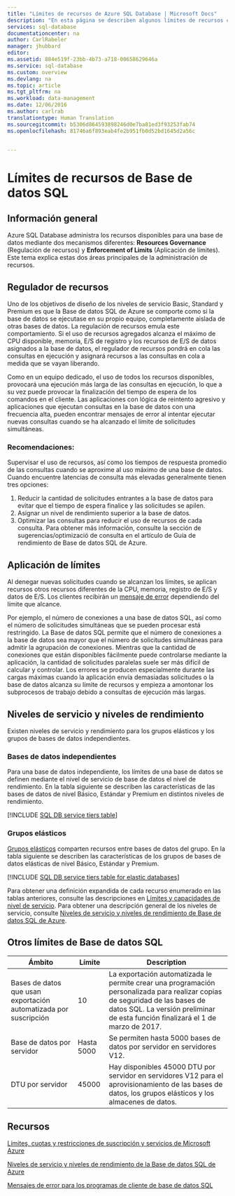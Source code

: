 ```yaml
---
title: "Límites de recursos de Azure SQL Database | Microsoft Docs"
description: "En esta página se describen algunos límites de recursos comunes para Base de datos SQL de Azure."
services: sql-database
documentationcenter: na
author: CarlRabeler
manager: jhubbard
editor: 
ms.assetid: 884e519f-23bb-4b73-a718-00658629646a
ms.service: sql-database
ms.custom: overview
ms.devlang: na
ms.topic: article
ms.tgt_pltfrm: na
ms.workload: data-management
ms.date: 12/06/2016
ms.author: carlrab
translationtype: Human Translation
ms.sourcegitcommit: b5306d864593898246d0e7ba81ed3f93253fab74
ms.openlocfilehash: 81746a6f893eab4fe2b951fb0d52bd1645d2a56c


---
```

# <a name="azure-sql-database-resource-limits"></a>Límites de recursos de Base de datos SQL
## <a name="overview"></a>Información general
Azure SQL Database administra los recursos disponibles para una base de datos mediante dos mecanismos diferentes: **Resources Governance** (Regulación de recursos) y **Enforcement of Limits** (Aplicación de límites). Este tema explica estas dos áreas principales de la administración de recursos.

## <a name="resource-governance"></a>Regulador de recursos
Uno de los objetivos de diseño de los niveles de servicio Basic, Standard y Premium es que la Base de datos SQL de Azure se comporte como si la base de datos se ejecutase en su propio equipo, completamente aislada de otras bases de datos. La regulación de recursos emula este comportamiento. Si el uso de recursos agregados alcanza el máximo de CPU disponible, memoria, E/S de registro y los recursos de E/S de datos asignados a la base de datos, el regulador de recursos pondrá en cola las consultas en ejecución y asignará recursos a las consultas en cola a medida que se vayan liberando.

Como en un equipo dedicado, el uso de todos los recursos disponibles, provocará una ejecución más larga de las consultas en ejecución, lo que a su vez puede provocar la finalización del tiempo de espera de los comandos en el cliente. Las aplicaciones con lógica de reintento agresivo y aplicaciones que ejecutan consultas en la base de datos con una frecuencia alta, pueden encontrar mensajes de error al intentar ejecutar nuevas consultas cuando se ha alcanzado el límite de solicitudes simultáneas.

### <a name="recommendations"></a>Recomendaciones:
Supervisar el uso de recursos, así como los tiempos de respuesta promedio de las consultas cuando se aproxime al uso máximo de una base de datos. Cuando encuentre latencias de consulta más elevadas generalmente tienen tres opciones:

1. Reducir la cantidad de solicitudes entrantes a la base de datos para evitar que el tiempo de espera finalice y las solicitudes se apilen.
2. Asignar un nivel de rendimiento superior a la base de datos.
3. Optimizar las consultas para reducir el uso de recursos de cada consulta. Para obtener más información, consulte la sección de sugerencias/optimizació de consulta en el artículo de Guía de rendimiento de Base de datos SQL de Azure.

## <a name="enforcement-of-limits"></a>Aplicación de límites
Al denegar nuevas solicitudes cuando se alcanzan los límites, se aplican recursos otros recursos diferentes de la CPU, memoria, registro de E/S y datos de E/S. Los clientes recibirán un [mensaje de error](sql-database-develop-error-messages.md) dependiendo del límite que alcance.

Por ejemplo, el número de conexiones a una base de datos SQL, así como el número de solicitudes simultáneas que se pueden procesar está restringido. La Base de datos SQL permite que el número de conexiones a la base de datos sea mayor que el número de solicitudes simultáneas para admitir la agrupación de conexiones. Mientras que la cantidad de conexiones que están disponibles fácilmente puede controlarse mediante la aplicación, la cantidad de solicitudes paralelas suele ser más difícil de calcular y controlar. Los errores se producen especialmente durante las cargas máximas cuando la aplicación envía demasiadas solicitudes o la base de datos alcanza su límite de recursos y empieza a amontonar los subprocesos de trabajo debido a consultas de ejecución más largas.

## <a name="service-tiers-and-performance-levels"></a>Niveles de servicio y niveles de rendimiento
Existen niveles de servicio y rendimiento para los grupos elásticos y los grupos de bases de datos independientes.

### <a name="standalone-databases"></a>Bases de datos independientes
Para una base de datos independiente, los límites de una base de datos se definen mediante el nivel de servicio de base de datos el nivel de rendimiento. En la tabla siguiente se describen las características de las bases de datos de nivel Básico, Estándar y Premium en distintos niveles de rendimiento.

[!INCLUDE [SQL DB service tiers table](../../includes/sql-database-service-tiers-table.md)]

### <a name="elastic-pools"></a>Grupos elásticos
[Grupos elásticos](sql-database-elastic-pool.md) comparten recursos entre bases de datos del grupo. En la tabla siguiente se describen las características de los grupos de bases de datos elásticas de nivel Básico, Estándar y Premium.

[!INCLUDE [SQL DB service tiers table for elastic databases](../../includes/sql-database-service-tiers-table-elastic-db-pools.md)]

Para obtener una definición expandida de cada recurso enumerado en las tablas anteriores, consulte las descripciones en [Límites y capacidades de nivel de servicio](sql-database-performance-guidance.md#service-tier-capabilities-and-limits). Para obtener una descripción general de los niveles de servicio, consulte [Niveles de servicio y niveles de rendimiento de Base de datos SQL de Azure](sql-database-service-tiers.md).

## <a name="other-sql-database-limits"></a>Otros límites de Base de datos SQL
| Ámbito | Límite | Description |
| --- | --- | --- |
| Bases de datos que usan exportación automatizada por suscripción |10 |La exportación automatizada le permite crear una programación personalizada para realizar copias de seguridad de las bases de datos SQL. La versión preliminar de esta función finalizará el 1 de marzo de 2017.  |
| Base de datos por servidor |Hasta 5000 |Se permiten hasta 5000 bases de datos por servidor en servidores V12. |
| DTU por servidor |45000 |Hay disponibles 45000 DTU por servidor en servidores V12 para el aprovisionamiento de las bases de datos, los grupos elásticos y los almacenes de datos. |

## <a name="resources"></a>Recursos
[Límites, cuotas y restricciones de suscripción y servicios de Microsoft Azure](../azure-subscription-service-limits.md)

[Niveles de servicio y niveles de rendimiento de la Base de datos SQL de Azure](sql-database-service-tiers.md)

[Mensajes de error para los programas de cliente de base de datos SQL](sql-database-develop-error-messages.md)




<!--HONumber=Nov16_HO3-->


